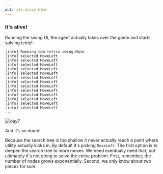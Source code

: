 ```yaml
---
out: its-alive.html
---
```


### it's alive!

Running the swing UI, the agent actually takes over the game and starts solving tetrix!:

```
[info] Running com.tetrix.swing.Main 
[info] selected MoveLeft
[info] selected MoveLeft
[info] selected MoveLeft
[info] selected MoveLeft
[info] selected MoveLeft
[info] selected MoveLeft
[info] selected MoveLeft
[info] selected MoveLeft
[info] selected MoveLeft
[info] selected MoveLeft
[info] selected MoveLeft
[info] selected MoveLeft
[info] selected MoveLeft
...
```

![day7](files/tetrix-in-scala-day7.png)

And it's so dumb!

Because the search tree is too shallow it never actually reach a point where utility actually kicks in. By default it's picking `MoveLeft`. The first option is to deepen the search tree to more moves. We need eventually need that, but ultimately it's not going to solve the entire problem. First, remember, the number of nodes grows exponentially. Second, we only know about two pieces for sure.
